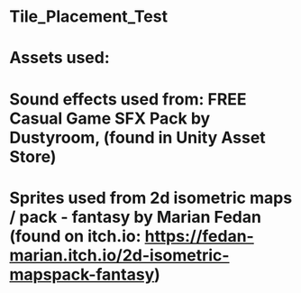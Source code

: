 # Tile_Placement_Test
# Assets used:
# Sound effects used from: FREE Casual Game SFX Pack by Dustyroom, (found in Unity Asset Store)
# Sprites used from 2d isometric maps / pack - fantasy by Marian Fedan (found on itch.io: https://fedan-marian.itch.io/2d-isometric-mapspack-fantasy)